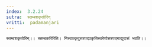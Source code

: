 ```yaml
---
index:  3.2.24
sutra:  स्तम्बशकृतोरिन्
vritti:  padamanjari
---
```


	स्तम्बशकृतोरिन्।। स्तम्बकरिरिति। नित्त्वात्कृदुत्तरपदप्रकृतिस्वरेणोत्तरपदमाद्युदात्तं भवति।।
